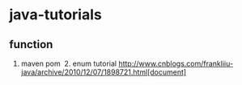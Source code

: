 # java-tutorials

## function
  
  1. maven pom
  2. enum tutorial http://www.cnblogs.com/frankliiu-java/archive/2010/12/07/1898721.html[document]
  
